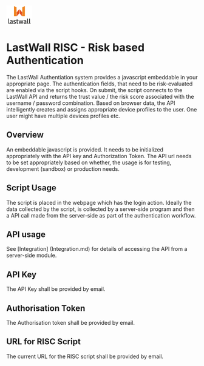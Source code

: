 ![Lastwall Logo](lw-logo.jpg) 
# LastWall RISC - Risk based Authentication

The LastWall Authentiation system provides a javascript embeddable in your appropriate page.  The authentication fields, that need to be risk-evaluated are enabled via the script hooks. On submit, the script connects to the LastWall API and returns the trust value / the risk score associated with the username / password combination. Based on browser data, the API intelligently creates and assigns appropriate device profiles to the user. One user might have multiple devices profiles etc.

## Overview

An embeddable javascript is provided.  It needs to be initialized appropriately with the API key and Authorization Token. The API url needs to be set appropriately based on whether, the usage is for testing, development (sandbox) or production needs.

## Script Usage

The script is placed in the webpage which has the login action. Ideally the data collected by the script, is collected by a server-side program and then a API call made from the server-side as part of the authentication workflow.

## API usage

See [Integration] (Integration.md) for details of accessing the API from a server-side module.

## API Key

The API Key shall be provided by email.

## Authorisation Token

The Authorisation token shall be provided by email.


## URL for RISC Script

The current URL for the RISC script shall be provided by email.
